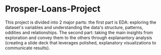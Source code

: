# Prosper-Loans-Project
This project is divided into 2 major parts: the first part is EDA: exploring the dataset's variables and understanding the data's structure, patterns, oddities and relationships. The second part: taking the main insights from exploration and convey them to the others through explanantory analysis (creating a slide deck that leverages polished, explanatory visualizations to communicate results).
